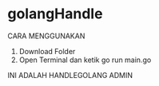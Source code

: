 # golangHandle
CARA MENGGUNAKAN
1. Download Folder
2. Open Terminal  dan ketik go run main.go

INI ADALAH HANDLEGOLANG ADMIN
